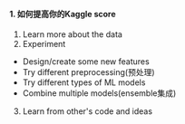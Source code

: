 #### 1. 如何提高你的Kaggle score
1. Learn more about the data
2. Experiment
* Design/create some new features
* Try different preprocessing(预处理)
* Try different types of ML models
* Combine multiple models(ensemble集成)
3. Learn from other's code and ideas
